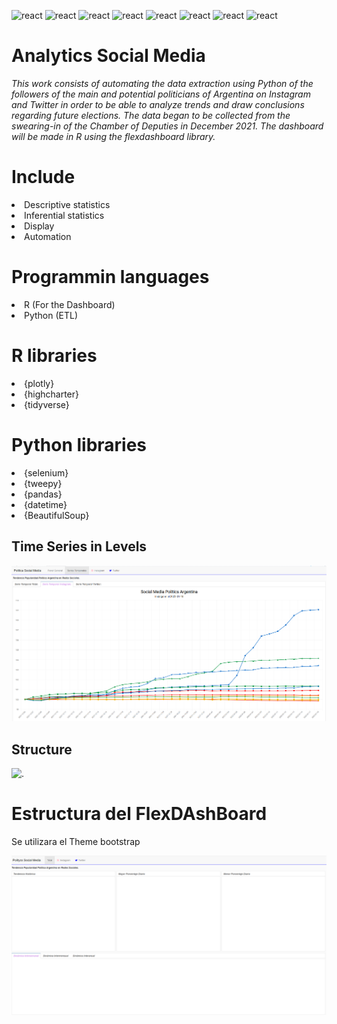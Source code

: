 <p align="left">
<img src="https://upload.wikimedia.org/wikipedia/commons/thumb/c/c3/Python-logo-notext.svg/200px-Python-logo-notext.svg.png" alt="react" width="50" height="50" />
<img src="https://upload.wikimedia.org/wikipedia/commons/d/d5/Selenium_Logo.png" alt="react" width="50" height="50" />
<img src="https://upload.wikimedia.org/wikipedia/commons/thumb/d/d0/RStudio_logo_flat.svg/2560px-RStudio_logo_flat.svg.png" alt="react" width="50" height="50" />
<img src="https://tidyverse.tidyverse.org/logo.png" alt="react" width="50" height="50" />
<img src="https://jkunst.com/highcharter/logo.png" alt="react" width="50" height="50" />
<img src="https://ih0.redbubble.net/image.459071846.6555/flat,1000x1000,075,f.u1.jpg" alt="react" width="50" height="50" />
<img src="https://getlogovector.com/wp-content/uploads/2020/09/plotly-logo-vector.png" alt="react" width="50" height="50" />
<img src="https://pkgs.rstudio.com/flexdashboard/reference/figures/logo.png" alt="react" width="50" height="50" />
</p>





# Analytics Social Media


_This work consists of automating the data extraction using Python of the followers of the main and potential politicians of Argentina on Instagram and Twitter in order to be able to analyze trends and draw conclusions regarding future elections. The data began to be collected from the swearing-in of the Chamber of Deputies in December 2021. The dashboard will be made in R using the flexdashboard library._



# Include

<ui>

<li>
Descriptive statistics
</li>

<li>
Inferential statistics
</li>

<li>
Display
</li>

<li>
Automation
</li>


</ui>


# Programmin languages

<ui>

<li>
R (For the Dashboard)
</li>

<li>
Python (ETL)
</li>


</ui>


# R libraries

<ui>

<li>
{plotly}
</li>

<li>
{highcharter}
</li>

<li>
{tidyverse}
</li>


</ui>



# Python libraries

<ui>

<li>
{selenium}
</li>

<li>
{tweepy}
</li>

<li>
{pandas}
</li>

<li>
{datetime}
</li>

<li>
{BeautifulSoup}
</li>

</ui>


## Time Series in Levels


![.](plot/socialmediainstagram.png)



## Structure

![.](plot/dash.png)



















# Estructura del FlexDAshBoard

Se utilizara el Theme bootstrap

![.](plot/plot1.png)
